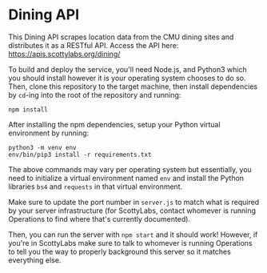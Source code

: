 # Dining API

This Dining API scrapes location data from the CMU dining sites and distributes
it as a RESTful API. Access the API here: https://apis.scottylabs.org/dining/

To build and deploy the service, you'll need Node.js, and Python3
which you should install however it is your operating system chooses to do so.
Then, clone this repository to the target machine, then install dependencies 
by `cd`-ing into the root of the repository and running:

```
npm install
```

After installing the npm dependencies, setup your Python virtual environment
by running:

```
python3 -m venv env
env/bin/pip3 install -r requirements.txt
```

The above commands may vary per operating system but essentially, you need
to initialize a virtual environment named `env` and install the Python libraries
`bs4` and `requests` in that virtual environment.

Make sure to update the port number in `server.js` to match what is required by
your server infrastructure (for ScottyLabs, contact whomever is running
Operations to find where that's currently documented).

Then, you can run the server with `npm start` and it should work! However,
if you're in ScottyLabs make sure to talk to whomever is running Operations to
tell you the way to properly background this server so it matches everything
else.
